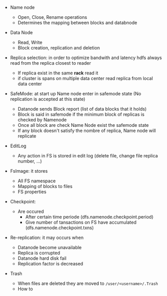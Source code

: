 * Name node 
	- Open, Close, Rename operations 
	- Determines the mapping between blocks and databnode
* Data Node
	- Read, Write
	- Block creation, replication and deletion
	
	
* Replica selection: in order to optimize bandwith and latency hdfs always read from the replica closest to reader 
	- If replica exist in the same **rack** read it 
	- if cluster is spans  on multiple data center read replica from local data center

* SafeMode: at start up Name node enter in safemode state (No replication is accepted at this state) 
	- Datanode sends Block report (list of data blocks that it holds) 
	- Block is said in safemode if the minimum block of replicas is checked by Namenode
	- Once all block are check Name Node exist the safemode state 
	- If any block doesn't satisfy the nombre of replica, Name node will replicate 
	
* EditLog 
	- Any action in FS is stored in edit log (delete file, change file replica number, ...) 

* FsImage: it stores
	- All FS namespace 
	- Mapping of blocks to files 
	- FS properties
	

* Checkpoint: 
	- Are occured 
		* After certain time periode (dfs.namenode.checkpoint.period) 
		* Give number of tansactions on FS have accumulated (dfs.namenode.checkpoint.txns) 
		
* Re-replication: it may occurs when
	- Datanode become unavailable 
	- Replica is corrupted 
	- Datanode hard disk fail 
	- Replication factor is decreased 
	
* Trash 
	- When files are deleted they are moved to ```/user/<username>/.Trash```
	- How to 
	